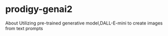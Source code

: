 # prodigy-genai2
About Utilizing pre-trained generative model,DALL-E-mini to create images from text prompts
